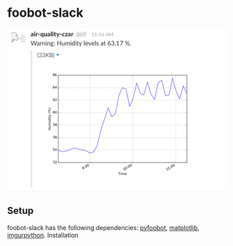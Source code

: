 foobot-slack
============

![Example Foobot alert](docs/alert_example.png)

Setup
-----

foobot-slack has the following dependencies: [pyfoobot](https://github.com/philipbl/pyfoobot>), [matplotlib](http://matplotlib.org/), [imgurpython](https://github.com/Imgur/imgurpython>). Installation 
